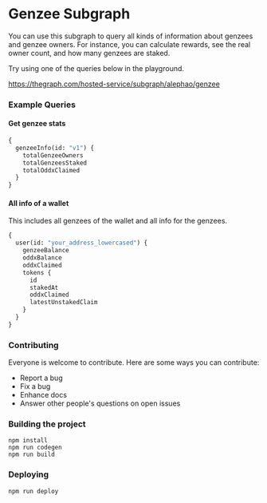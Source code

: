 # Genzee Subgraph

You can use this subgraph to query all kinds of information about genzees and genzee owners. For instance, you can calculate rewards, see the real owner count, and how many genzees are staked.

Try using one of the queries below in the playground.

https://thegraph.com/hosted-service/subgraph/alephao/genzee

### Example Queries

#### Get genzee stats

```graphql
{
  genzeeInfo(id: "v1") {
    totalGenzeeOwners
    totalGenzeesStaked
    totalOddxClaimed
  }
}
```

#### All info of a wallet

This includes all genzees of the wallet and all info for the genzees.

```graphql
{
  user(id: "your_address_lowercased") {
    genzeeBalance
    oddxBalance
    oddxClaimed
    tokens {
      id
      stakedAt
      oddxClaimed
      latestUnstakedClaim
    }
  }
}
```

### Contributing

Everyone is welcome to contribute. Here are some ways you can contribute:

- Report a bug
- Fix a bug
- Enhance docs
- Answer other people's questions on open issues

### Building the project

```console
npm install
npm run codegen
npm run build
```

### Deploying

```console
npm run deploy
```

